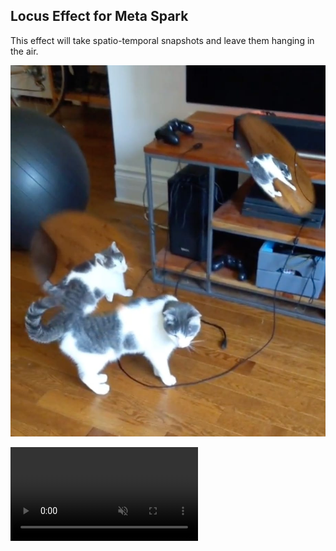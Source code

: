 ## Locus Effect for Meta Spark

This effect will take spatio-temporal snapshots and leave them hanging in the air. 

![demo.jpg](demo.jpg)

<video src="demo.mp4" muted autoplay playsinline></video>